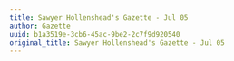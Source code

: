 ```yaml
---
title: Sawyer Hollenshead's Gazette - Jul 05
author: Gazette
uuid: b1a3519e-3cb6-45ac-9be2-2c7f9d920540
original_title: Sawyer Hollenshead's Gazette - Jul 05
---
```


